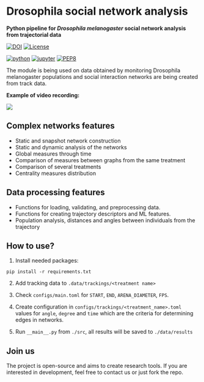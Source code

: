 # Drosophila social network analysis

**Python pipeline for *Drosophila melanogaster* social network analysis from trajectorial data**

[![DOI](https://zenodo.org/badge/DOI/10.5281/zenodo.10355543.svg)](https://doi.org/10.5281/zenodo.10355543)
[![License](https://img.shields.io/badge/license-BSD--3%20Clause-green)](https://github.com/milanXpetrovic/my_module/blob/main/LICENSE.md)

[![python](https://img.shields.io/badge/Python-3.9-3776AB.svg?style=flat&logo=python&logoColor=white)](https://www.python.org)
[![jupyter](https://img.shields.io/badge/Jupyter-Lab-F37626.svg?style=flat&logo=Jupyter)](https://jupyterlab.readthedocs.io/en/stable)
[![PEP8](https://img.shields.io/badge/code%20style-pep8-orange.svg)](https://www.python.org/dev/peps/pep-0008/)


The module is being used on data obtained by monitoring Drosophila melanogaster populations and social interaction networks are being created from track data.

**Example of video recording:**

![](./docs/arena.gif)

## Complex networks features

- Static and snapshot network construction
- Static and dynamic analysis of the networks
- Global measures through time
- Comparison of measures between graphs from the same treatment
- Comparison of several treatments
- Centrality measures distribution

## Data processing features

- Functions for loading, validating, and preprocessing data.
- Functions for creating trajectory descriptors and ML features.
- Population analysis, distances and angles between individuals from the trajectory

## How to use?

1. Install needed packages:

```
pip install -r requirements.txt
```

2. Add tracking data to `.data/trackings/<treatment name>`

3. Check `configs/main.toml` for `START`, `END`, `ARENA_DIAMETER`, `FPS`.

4. Create configuration in `configs/trackings/<treatment_name>.toml` values for `angle`, `degree` and `time` which are the criteria for determining edges in networks.

5. Run `__main__.py` from `./src`, all results will be saved to `./data/results`

## Join us
The project is open-source and aims to create research tools. If you are interested in development, feel free to contact us or just fork the repo.
